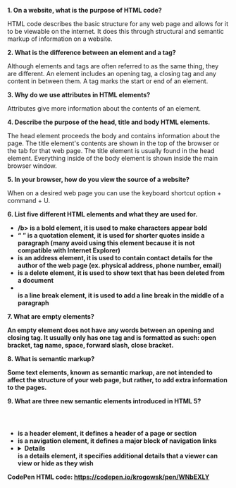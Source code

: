 **1.  On a website, what is the purpose of HTML code?**


HTML code describes the basic structure for any web page and allows for it to be viewable on the internet.  It does this through structural and semantic markup of information on a website.


**2.  What is the difference between an element and a tag?**


Although elements and tags are often referred to as the same thing, they are different.  An element includes an opening tag, a closing tag and any content in between them.  A tag marks the start or end of an element.


**3.  Why do we use attributes in HTML elements?**


Attributes give more information about the contents of an element.  


**4.  Describe the purpose of the head, title and body HTML elements.**


The head element proceeds the body and contains information about the page.  The title element's contents are shown in the top of the browser or the tab for that web page.  The title element is usually found in the head element.  Everything inside of the body element is shown inside the main browser window.  


**5.  In your browser, how do you view the source of a website?**


When on a desired web page you can use the keyboard shortcut option + command + U.


**6.  List five different HTML elements and what they are used for.**


-  **<b> /b>** is a bold element, it is used to make characters appear bold
-  **<q> </q>** is a quotation element, it is used for shorter quotes inside a paragraph (many avoid using this element because it is not compatible with Internet Explorer)
-  **<address> </address>** is an address element, it is used to contain contact details for the author of the web page (ex. physical address, phone number, email)
-  **<del> </del>** is a delete element, it is used to show text that has been deleted from a document
-  **<br />** is a line break element, it is used to add a line break in the middle of a paragraph


**7.  What are empty elements?**


An empty element does not have any words between an opening and closing tag.  It usually only has one tag and is formatted as such:  open bracket, tag name, space, forward slash, close bracket.


**8.  What is semantic markup?**


Some text elements, known as semantic markup, are not intended to affect the structure of your web page, but rather, to add extra information to the pages.  


**9.  What are three new semantic elements introduced in HTML 5?**


- **<header> </header>** is a header element, it defines a header of a page or section
- **<nav> </nav>** is a navigation element, it defines a major block of navigation links
- **<details> </details>** is a details element, it specifies additional details that a viewer can view or hide as they wish


CodePen HTML code: https://codepen.io/krogowsk/pen/WNbEXLY
